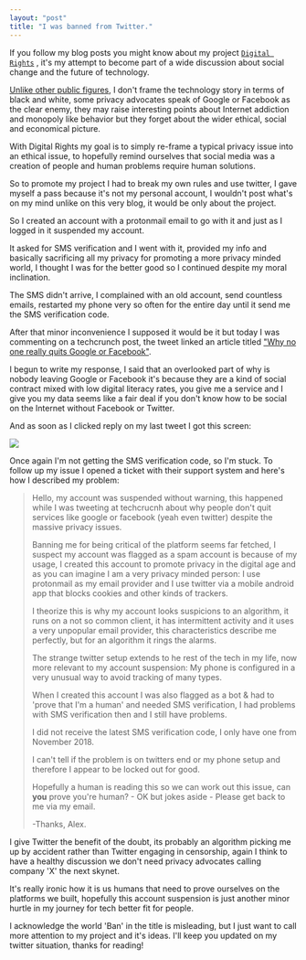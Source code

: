 ```yaml
---
layout: "post"
title: "I was banned from Twitter."
---
```


If you follow my blog posts you might know about my project [`Digital Rights`][dr] , it's my attempt to become part of a wide discussion about social change and the future of technology.

[Unlike other public figures][at], I don't frame the technology story in terms of black and white, some privacy advocates speak of Google or Facebook as the clear enemy, they may raise interesting points about Internet addiction and monopoly like behavior but they forget about the wider ethical, social and economical picture.

With Digital Rights my goal is to simply re-frame a typical privacy issue into an ethical issue, to hopefully remind ourselves that social media was a creation of people and human problems require human solutions.

So to promote my project I had to break my own rules and use twitter, I gave myself a pass because it's not my personal account, I wouldn't post what's on my mind unlike on this very blog, it would be only about the project.

So I created an account with a protonmail email to go with it and just as I logged in it suspended my account.

It asked for SMS verification and I went with it, provided my info and basically sacrificing all my privacy for promoting a more privacy minded world, I thought I was for the better good so I continued despite my moral inclination.

The SMS didn't arrive, I complained with an old account, send countless emails, restarted my phone very so often for the entire day until it send me the SMS verification code.

After that minor inconvenience I supposed it would be it but today I was commenting on a techcrunch post, the tweet linked an article titled ["Why no one really quits Google or Facebook"][article].

I begun to write my response, I said that an overlooked part of why is nobody leaving Google or Facebook it's because they are a kind of social contract mixed with low digital literacy rates, you give me a service and I give you my data seems like a fair deal if you don't know how to be social on the Internet without Facebook or Twitter.

And as soon as I clicked reply on my last tweet I got this screen:

![](https://i.imgur.com/LvGTP4gl.png) 

[dr]: https://digital-rights.github.io/
[at]: https://alex-esc.github.io/posts/alt-tech.html
[article]: https://techcrunch.com/2019/02/04/why-no-one-really-quits-google-or-facebook/


Once again I'm not getting the SMS verification code, so I'm stuck. To follow up my issue I opened a ticket with their support system and here's how I described my problem:

> Hello, my account was suspended without warning, this happened while I was tweeting at techcrucnh about why people don't quit services like google or facebook (yeah even twitter) despite the massive privacy issues.
> 
> Banning me for being critical of the platform seems far fetched, I suspect my account was flagged as a spam account is because of my usage, I created this account to promote privacy in the digital age and as you can imagine I am a very privacy minded person: I use protonmail as my email provider and I use twitter via a mobile android app that blocks cookies and other kinds of trackers.
> 
> I theorize this is why my account looks suspicions to an algorithm, it runs on a not so common client, it has intermittent activity and it uses a very unpopular email provider, this characteristics describe me perfectly, but for an algorithm it rings the alarms.
> 
> The strange twitter setup extends to he rest of the tech in my life, now more relevant to my account suspension: My phone is configured in a very unusual way to avoid tracking of many types.
> 
> When I created this account I was also flagged as a bot & had to 'prove that I'm a human' and needed SMS verification, I had problems with SMS verification then and I still have problems.
> 
> I did not receive the latest SMS verification code, I only have one from November 2018.
> 
> I can't tell if the problem is on twitters end or my phone setup and therefore I appear to be locked out for good.
> 
> Hopefully a human is reading this so we can work out this issue, can **you** prove you're human? - OK but jokes aside - Please get back to me via my email.
> 
> -Thanks, Alex.

I give Twitter the benefit of the doubt, its probably an algorithm picking me up by accident rather than Twitter engaging in censorship, again I think to have a healthy discussion we don't need privacy advocates calling company 'X' the next skynet.

It's really ironic how it is us humans that need to prove ourselves on the platforms we built, hopefully this account suspension is just another minor hurtle in my journey for tech better fit for people.

I acknowledge the world 'Ban' in the title is misleading, but I just want to call more attention to my project and it's ideas. I'll keep you updated on my twitter situation, thanks for reading!

